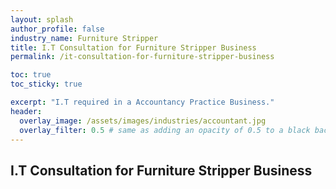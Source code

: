```yaml
---
layout: splash 
author_profile: false 
industry_name: Furniture Stripper
title: I.T Consultation for Furniture Stripper Business
permalink: /it-consultation-for-furniture-stripper-business

toc: true
toc_sticky: true

excerpt: "I.T required in a Accountancy Practice Business."
header:
  overlay_image: /assets/images/industries/accountant.jpg
  overlay_filter: 0.5 # same as adding an opacity of 0.5 to a black background
---
```


## I.T Consultation for Furniture Stripper Business